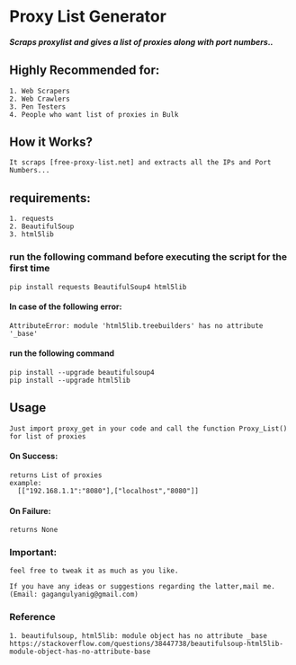 # Proxy List Generator
##### Scraps proxylist and gives a list of proxies along with port numbers..

## Highly Recommended for:
    1. Web Scrapers
    2. Web Crawlers
    3. Pen Testers
    4. People who want list of proxies in Bulk

## How it Works?
	It scraps [free-proxy-list.net] and extracts all the IPs and Port Numbers...
	
## requirements:
	1. requests
	2. BeautifulSoup
	3. html5lib
	
### run the following command before executing the script for the first time
	pip install requests BeautifulSoup4 html5lib
	
#### In case of the following error:
	AttributeError: module 'html5lib.treebuilders' has no attribute '_base'
#### run the following command 
	pip install --upgrade beautifulsoup4
	pip install --upgrade html5lib

## Usage
    Just import proxy_get in your code and call the function Proxy_List() for list of proxies

#### On Success:
    returns List of proxies
    example:
      [["192.168.1.1":"8080"],["localhost","8080"]]
    
#### On Failure:
    returns None
    
### Important:

    feel free to tweak it as much as you like.
    
    If you have any ideas or suggestions regarding the latter,mail me.
    (Email: gagangulyanig@gmail.com)

### Reference
	1. beautifulsoup, html5lib: module object has no attribute _base
	https://stackoverflow.com/questions/38447738/beautifulsoup-html5lib-module-object-has-no-attribute-base
